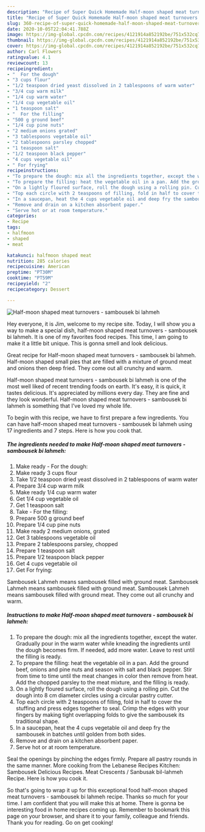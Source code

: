 ```yaml
---
description: "Recipe of Super Quick Homemade Half-moon shaped meat turnovers - sambousek bi lahmeh"
title: "Recipe of Super Quick Homemade Half-moon shaped meat turnovers - sambousek bi lahmeh"
slug: 360-recipe-of-super-quick-homemade-half-moon-shaped-meat-turnovers-sambousek-bi-lahmeh
date: 2020-10-05T22:04:41.788Z
image: https://img-global.cpcdn.com/recipes/4121914a852192be/751x532cq70/half-moon-shaped-meat-turnovers-sambousek-bi-lahmeh-recipe-main-photo.jpg
thumbnail: https://img-global.cpcdn.com/recipes/4121914a852192be/751x532cq70/half-moon-shaped-meat-turnovers-sambousek-bi-lahmeh-recipe-main-photo.jpg
cover: https://img-global.cpcdn.com/recipes/4121914a852192be/751x532cq70/half-moon-shaped-meat-turnovers-sambousek-bi-lahmeh-recipe-main-photo.jpg
author: Carl Flowers
ratingvalue: 4.1
reviewcount: 13
recipeingredient:
- "  For the dough"
- "3 cups flour"
- "1/2 teaspoon dried yeast dissolved in 2 tablespoons of warm water"
- "3/4 cup warm milk"
- "1/4 cup warm water"
- "1/4 cup vegetable oil"
- "1 teaspoon salt"
- "  For the filling"
- "500 g ground beef"
- "1/4 cup pine nuts"
- "2 medium onions grated"
- "3 tablespoons vegetable oil"
- "2 tablespoons parsley chopped"
- "1 teaspoon salt"
- "1/2 teaspoon black pepper"
- "4 cups vegetable oil"
- " For frying"
recipeinstructions:
- "To prepare the dough: mix all the ingredients together, except the water. Gradually pour in the warm water while kneading the ingredients until the dough becomes firm. If needed, add more water. Leave to rest until the filling is ready."
- "To prepare the filling: heat the vegetable oil in a pan. Add the ground beef, onions and pine nuts and season with salt and black pepper. Stir from time to time until the meat changes in color then remove from heat. Add the chopped parsley to the meat mixture, and the filling is ready."
- "On a lightly floured surface, roll the dough using a rolling pin. Cut the dough into 8 cm diameter circles using a circular pastry cutter."
- "Top each circle with 2 teaspoons of filling, fold in half to cover the stuffing and press edges together to seal. Crimp the edges with your fingers by making tight overlapping folds to give the sambousek its traditional shape."
- "In a saucepan, heat the 4 cups vegetable oil and deep fry the sambousek in batches until golden from both sides."
- "Remove and drain on a kitchen absorbent paper."
- "Serve hot or at room temperature."
categories:
- Recipe
tags:
- halfmoon
- shaped
- meat

katakunci: halfmoon shaped meat 
nutrition: 285 calories
recipecuisine: American
preptime: "PT30M"
cooktime: "PT59M"
recipeyield: "2"
recipecategory: Dessert

---
```



![Half-moon shaped meat turnovers - sambousek bi lahmeh](https://img-global.cpcdn.com/recipes/4121914a852192be/751x532cq70/half-moon-shaped-meat-turnovers-sambousek-bi-lahmeh-recipe-main-photo.jpg)

Hey everyone, it is Jim, welcome to my recipe site. Today, I will show you a way to make a special dish, half-moon shaped meat turnovers - sambousek bi lahmeh. It is one of my favorites food recipes. This time, I am going to make it a little bit unique. This is gonna smell and look delicious.

Great recipe for Half-moon shaped meat turnovers - sambousek bi lahmeh. Half-moon shaped small pies that are filled with a mixture of ground meat and onions then deep fried. They come out all crunchy and warm.

Half-moon shaped meat turnovers - sambousek bi lahmeh is one of the most well liked of recent trending foods on earth. It's easy, it is quick, it tastes delicious. It's appreciated by millions every day. They are fine and they look wonderful. Half-moon shaped meat turnovers - sambousek bi lahmeh is something that I've loved my whole life.


To begin with this recipe, we have to first prepare a few ingredients. You can have half-moon shaped meat turnovers - sambousek bi lahmeh using 17 ingredients and 7 steps. Here is how you cook that.

<!--inarticleads1-->

##### The ingredients needed to make Half-moon shaped meat turnovers - sambousek bi lahmeh:

1. Make ready  - For the dough:
1. Make ready 3 cups flour
1. Take 1/2 teaspoon dried yeast dissolved in 2 tablespoons of warm water
1. Prepare 3/4 cup warm milk
1. Make ready 1/4 cup warm water
1. Get 1/4 cup vegetable oil
1. Get 1 teaspoon salt
1. Take  - For the filling:
1. Prepare 500 g ground beef
1. Prepare 1/4 cup pine nuts
1. Make ready 2 medium onions, grated
1. Get 3 tablespoons vegetable oil
1. Prepare 2 tablespoons parsley, chopped
1. Prepare 1 teaspoon salt
1. Prepare 1/2 teaspoon black pepper
1. Get 4 cups vegetable oil
1. Get  For frying:


Sambousek Lahmeh means sambousek filled with ground meat. Sambousek Lahmeh means sambousek filled with ground meat. Sambousek Lahmeh means sambousek filled with ground meat. They come out all crunchy and warm. 

<!--inarticleads2-->

##### Instructions to make Half-moon shaped meat turnovers - sambousek bi lahmeh:

1. To prepare the dough: mix all the ingredients together, except the water. Gradually pour in the warm water while kneading the ingredients until the dough becomes firm. If needed, add more water. Leave to rest until the filling is ready.
1. To prepare the filling: heat the vegetable oil in a pan. Add the ground beef, onions and pine nuts and season with salt and black pepper. Stir from time to time until the meat changes in color then remove from heat. Add the chopped parsley to the meat mixture, and the filling is ready.
1. On a lightly floured surface, roll the dough using a rolling pin. Cut the dough into 8 cm diameter circles using a circular pastry cutter.
1. Top each circle with 2 teaspoons of filling, fold in half to cover the stuffing and press edges together to seal. Crimp the edges with your fingers by making tight overlapping folds to give the sambousek its traditional shape.
1. In a saucepan, heat the 4 cups vegetable oil and deep fry the sambousek in batches until golden from both sides.
1. Remove and drain on a kitchen absorbent paper.
1. Serve hot or at room temperature.


Seal the openings by pinching the edges firmly. Prepare all pastry rounds in the same manner. More cooking from the Lebanese Recipes Kitchen: Sambousek Delicious Recipes. Meat Crescents / Sanbusak bil-lahmeh Recipe. Here is how you cook it. 

So that's going to wrap it up for this exceptional food half-moon shaped meat turnovers - sambousek bi lahmeh recipe. Thanks so much for your time. I am confident that you will make this at home. There is gonna be interesting food in home recipes coming up. Remember to bookmark this page on your browser, and share it to your family, colleague and friends. Thank you for reading. Go on get cooking!
